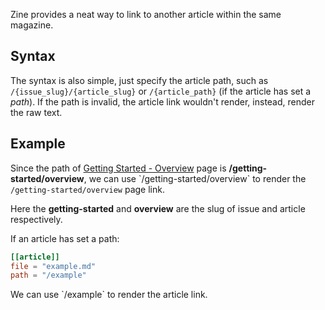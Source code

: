 Zine provides a neat way to link to another article within the same magazine.

## Syntax

The syntax is also simple, just specify the article path, such as `/{issue_slug}/{article_slug}` or `/{article_path}` (if the article has set a *path*). If the path is invalid, the article link wouldn't render, instead, render the raw text.

## Example

Since the path of [Getting Started - Overview](/getting-started/overview) page is **/getting-started/overview**, we can use \`/getting-started/overview\` to render the `/getting-started/overview` page link.

Here the **getting-started** and **overview** are the slug of issue and article respectively.

If an article has set a path:

```toml
[[article]]
file = "example.md"
path = "/example"
```

We can use \`/example\` to render the article link.